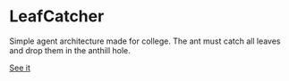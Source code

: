 # LeafCatcher

Simple agent architecture made for college. The ant must catch all leaves and drop them in the anthill hole.

[See it](http://jesm.github.io/LeafCatcher/dist)
